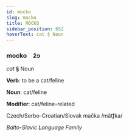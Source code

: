 ```yaml
---
id: mocko
slug: mocko
title: MOCKO
sidebar_position: 652
hoverText: cat § Noun
---
```


### mocko&emsp;<span kind="abugida">ƶ̄ɔ</span>

*cat* **§** Noun

**Verb**: to be a cat/feline

**Noun**: cat/feline

**Modifier**: cat/feline-related

Czech/Serbo-Croatian/Slovak mačka /mât͡ʃka/

*Balto-Slavic Language Family*
